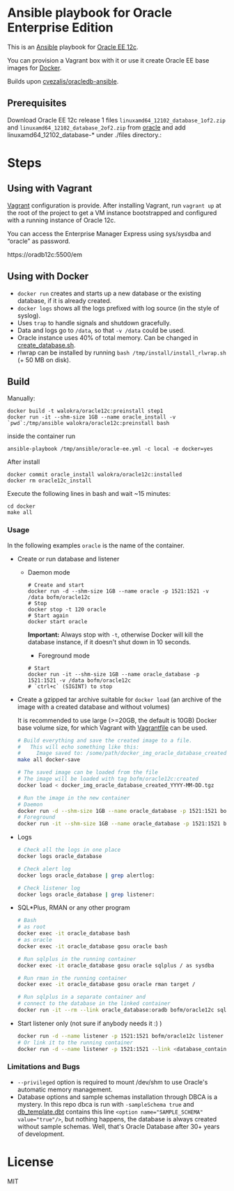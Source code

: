 # Ansible playbook for Oracle Enterprise Edition

This is an [Ansible](http://www.ansibleworks.com/) playbook for [Oracle EE 12c](http://www.oracle.com/technetwork/products/express-edition/overview/index.html).

You can provision a Vagrant box with it or use it create Oracle EE base images for [Docker](https://www.docker.com/).

Builds upon [cvezalis/oracledb-ansible](https://github.com/cvezalis/oracledb-ansible).

## Prerequisites

Download Oracle EE 12c release 1 files `linuxamd64_12102_database_1of2.zip` and `linuxamd64_12102_database_2of2.zip` from [oracle](http://www.oracle.com/technetwork/database/enterprise-edition/downloads/database12c-linux-download-2240591.html) and add linuxamd64_12102_database-* under ./files directory.:

# Steps

## Using with Vagrant

[Vagrant](http://www.vagrantup.com/) configuration is provide. After installing Vagrant, run `vagrant up` at the root of the project to get a VM instance bootstrapped and configured with a running instance of Oracle 12c.

You can access the Enterprise Manager Express using sys/sysdba and “oracle” as password.

https://oradb12c:5500/em

## Using with Docker

* `docker run` creates and starts up a new database or the existing database, if it is already created.
* `docker logs` shows all the logs prefixed with log source (in the style of syslog).
* Uses `trap` to handle signals and shutdown gracefully.
* Data and logs go to `/data`, so that `-v /data` could be used.
* Oracle instance uses 40% of total memory. Can be changed in [create_database.sh](step2/create_database.sh).
* rlwrap can be installed by running `bash /tmp/install/install_rlwrap.sh` (+ 50 MB on disk).

## Build

Manually:
```
docker build -t walokra/oracle12c:preinstall step1
docker run -it --shm-size 1GB --name oracle_install -v `pwd`:/tmp/ansible walokra/oracle12c:preinstall bash
```
inside the container run
```
ansible-playbook /tmp/ansible/oracle-ee.yml -c local -e docker=yes
```
After install
```
docker commit oracle_install walokra/oracle12c:installed
docker rm oracle12c_install
```



Execute the following lines in bash and wait ~15 minutes:

```
cd docker
make all
```

### Usage

In the following examples `oracle` is the name of the container.

* Create or run database and listener
  * Daemon mode

    ```
    # Create and start
    docker run -d --shm-size 1GB --name oracle -p 1521:1521 -v /data bofm/oracle12c
    # Stop
    docker stop -t 120 oracle
    # Start again
    docker start oracle
    ```
    **Important:** Always stop with `-t`, otherwise Docker will kill the database instance, if it doesn't shut down in 10 seconds.

	* Foreground mode

    ```
    # Start
    docker run -it --shm-size 1GB --name oracle_database -p 1521:1521 -v /data bofm/oracle12c
    # `ctrl+c` (SIGINT) to stop
    ```

* Create a gzipped tar archive suitable for `docker load` (an archive of the image with a created database and without volumes)

  It is recommended to use large (>=20GB, the default is 10GB) Docker base volume size, for which Vagrant with [Vagrantfile](Vagrantfile) can be used.

  ```bash
  # Build everything and save the created image to a file.
  #   This will echo something like this:
  #     Image saved to: /some/path/docker_img_oracle_database_created_YYYY-MM-DD.tgz
  make all docker-save

  # The saved image can be loaded from the file
  # The image will be loaded with tag bofm/oracle12c:created
  docker load < docker_img_oracle_database_created_YYYY-MM-DD.tgz

  # Run the image in the new container
  # Daemon
  docker run -d --shm-size 1GB --name oracle_database -p 1521:1521 bofm/oracle12c:created
  # Foreground
  docker run -it --shm-size 1GB --name oracle_database -p 1521:1521 bofm/oracle12c:created
  ```

* Logs

  ```bash
  # Check all the logs in one place
  docker logs oracle_database

  # Check alert log
  docker logs oracle_database | grep alertlog:

  # Check listener log
  docker logs oracle_database | grep listener:
  ```

* SQL*Plus, RMAN or any other program

  ```bash
  # Bash
  # as root
  docker exec -it oracle_database bash
  # as oracle
  docker exec -it oracle_database gosu oracle bash

  # Run sqlplus in the running container
  docker exec -it oracle_database gosu oracle sqlplus / as sysdba

  # Run rman in the running container
  docker exec -it oracle_database gosu oracle rman target /

  # Run sqlplus in a separate container and
  # connect to the database in the linked container
  docker run -it --rm --link oracle_database:oradb bofm/oracle12c sqlplus sys/sys@oradb/ORCL as sysdba
  ```

* Start listener only (not sure if anybody needs it :) )

  ```bash
  docker run -d --name listener -p 1521:1521 bofm/oracle12c listener
  # Or link it to the running container
  docker run -d --name listener -p 1521:1521 --link <database_container> bofm/oracle12c listener
  ```

### Limitations and Bugs
* `--privileged` option is required to mount /dev/shm to use Oracle's automatic memory management.
* Database options and sample schemas installation through DBCA is a mystery. In this repo dbca is run with `-sampleSchema true` and [db_template.dbt](step2/db_template.dbt) contains this line `<option name="SAMPLE_SCHEMA" value="true"/>`, but nothing happens, the database is always created without sample schemas. Well, that's Oracle Database after 30+ years of development.


# License

MIT
